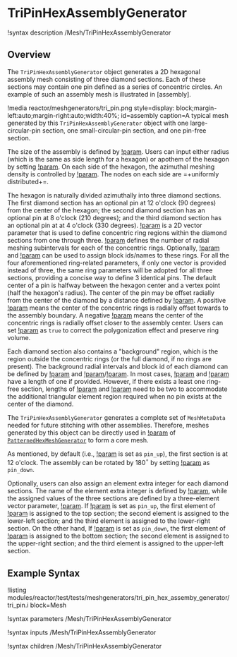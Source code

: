 # TriPinHexAssemblyGenerator

!syntax description /Mesh/TriPinHexAssemblyGenerator

## Overview

The `TriPinHexAssemblyGenerator` object generates a 2D hexagonal assembly mesh consisting of three diamond sections. Each of these sections may contain one pin defined as a series of concentric circles. An example of such an assembly mesh is illustrated in [assembly].

!media reactor/meshgenerators/tri_pin.png
      style=display: block;margin-left:auto;margin-right:auto;width:40%;
      id=assembly
      caption=A typical mesh generated by this `TriPinHexAssemblyGenerator` object with one large-circular-pin section, one small-circular-pin section, and one pin-free section.

The size of the assembly is defined by [!param](/Mesh/TriPinHexAssemblyGenerator/hexagon_size). Users can input either radius (which is the same as side length for a hexagon) or apothem of the hexagon by setting [!param](/Mesh/TriPinHexAssemblyGenerator/hexagon_size_style). On each side of the hexagon, the azimuthal meshing density is controlled by [!param](/Mesh/TriPinHexAssemblyGenerator/num_sectors_per_side). The nodes on each side are =+uniformly distributed+=.

The hexagon is naturally divided azimuthally into three diamond sections. The first diamond section has an optional pin at 12 o'clock (90 degrees) from the center of the hexagon; the second diamond section has an optional pin at 8 o'clock (210 degrees); and the third diamond section has an optional pin at at 4 o'clock (330 degrees). [!param](/Mesh/TriPinHexAssemblyGenerator/ring_radii) is a 2D vector parameter that is used to define concentric ring regions within the diamond sections from one through three. [!param](/Mesh/TriPinHexAssemblyGenerator/ring_intervals) defines the number of radial meshing subintervals for each of the concentric rings. Optionally, [!param](/Mesh/TriPinHexAssemblyGenerator/ring_block_ids) and [!param](/Mesh/TriPinHexAssemblyGenerator/ring_block_names) can be used to assign block ids/names to these rings. For all the four aforementioned ring-related parameters, if only one vector is provided instead of three, the same ring parameters will be adopted for all three sections, providing a concise way to define 3 identical pins. The default center of a pin is halfway between the hexagon center and a vertex point (half the hexagon's radius). The center of the pin may be offset radially from the center of the diamond by a distance defined by [!param](/Mesh/TriPinHexAssemblyGenerator/ring_offset). A positive [!param](/Mesh/TriPinHexAssemblyGenerator/ring_offset) means the center of the concentric rings is radially offset towards to the assembly boundary. A negative [!param](/Mesh/TriPinHexAssemblyGenerator/ring_offset) means the center of the concentric rings is radially offset closer to the assembly center. Users can set [!param](/Mesh/TriPinHexAssemblyGenerator/preserve_volumes) as `true` to correct the polygonization effect and preserve ring volume.

Each diamond section also contains a "background" region, which is the region outside the concentric rings (or the full diamond, if no rings are present). The background radial intervals and block id of each diamond can be defined by [!param](/Mesh/TriPinHexAssemblyGenerator/background_intervals) and [!param](/Mesh/TriPinHexAssemblyGenerator/background_block_ids)/[!param](/Mesh/TriPinHexAssemblyGenerator/background_block_names). In most cases, [!param](/Mesh/TriPinHexAssemblyGenerator/background_block_ids) and [!param](/Mesh/TriPinHexAssemblyGenerator/background_block_names) have a length of one if provided. However, if there exists a least one ring-free section, lengths of [!param](/Mesh/TriPinHexAssemblyGenerator/background_block_ids) and [!param](/Mesh/TriPinHexAssemblyGenerator/background_block_names) need to be two to accommodate the additional triangular element region required when no pin exists at the center of the diamond.

The `TriPinHexAssemblyGenerator` generates a complete set of `MeshMetaData` needed for future stitching with other assemblies. Therefore, meshes generated by this object can be directly used in [!param](/Mesh/PatternedHexMeshGenerator/inputs) of [`PatternedHexMeshGenerator`](/PatternedHexMeshGenerator.md) to form a core mesh.

As mentioned, by default (i.e., [!param](/Mesh/TriPinHexAssemblyGenerator/assembly_orientation) is set as `pin_up`), the first section is at 12 o'clock. The assembly can be rotated by 180$^{\circ}$ by setting [!param](/Mesh/TriPinHexAssemblyGenerator/assembly_orientation) as `pin_down`.

Optionally, users can also assign an element extra integer for each diamond sections. The name of the element extra integer is defined by [!param](/Mesh/TriPinHexAssemblyGenerator/pin_id_name), while the assigned values of the three sections are defined by a three-element vector parameter, [!param](/Mesh/TriPinHexAssemblyGenerator/pin_id_values). If [!param](/Mesh/TriPinHexAssemblyGenerator/assembly_orientation) is set as `pin_up`, the first element of [!param](/Mesh/TriPinHexAssemblyGenerator/pin_id_values) is assigned to the top section; the second element is assigned to the lower-left section; and the third element is assigned to the lower-right section. On the other hand,  If [!param](/Mesh/TriPinHexAssemblyGenerator/assembly_orientation) is set as `pin_down`, the first element of [!param](/Mesh/TriPinHexAssemblyGenerator/pin_id_values) is assigned to the bottom section; the second element is assigned to the upper-right section; and the third element is assigned to the upper-left section.

## Example Syntax

!listing modules/reactor/test/tests/meshgenerators/tri_pin_hex_assemby_generator/tri_pin.i block=Mesh

!syntax parameters /Mesh/TriPinHexAssemblyGenerator

!syntax inputs /Mesh/TriPinHexAssemblyGenerator

!syntax children /Mesh/TriPinHexAssemblyGenerator
